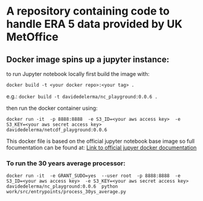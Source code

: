 # A repository containing code to handle ERA 5 data provided by UK MetOffice

## Docker image spins up a jupyter instance:

to run Jupyter notebook locally first build the image with:

`docker build -t <your docker repo>:<your tag> .`

e.g.: `docker build -t davidedelerma/nc_playground:0.0.6 .`

then run the docker container using:

`docker run -it 
-p 8888:8888 
-e S3_ID=<your aws access key> 
-e S3_KEY=<your aws secret access key> 
davidedelerma/netcdf_playground:0.0.6`

This docker file is based on the official jupyter notebook base image so full focumentation can be found at:
[Link to official jupyer docker documentation](https://jupyter-docker-stacks.readthedocs.io/en/latest/using/common.html)

### To run the 30 years average processor:

`docker run -it 
-e GRANT_SUDO=yes 
--user root 
-p 8888:8888 
-e S3_ID=<your aws access key> 
-e S3_KEY=<your aws secret access key> 
davidedelerma/nc_playground:0.0.6 
python work/src/entrypoints/process_30ys_average.py`

